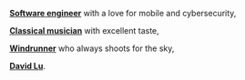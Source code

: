 **[Software engineer](https://app.codesignal.com/coding-report/czp3wMXCRt3vZsFDE-TNyiXEgsukJJiae6C9kWSnA5)** with a love for mobile and cybersecurity,

**[Classical musician](https://open.spotify.com/playlist/37BNdr2PSAGvBDNHi43SEK?si=lqhFgrLWQ56Celoy0wqvng)** with excellent taste,

**[Windrunner](https://coppermind.net/wiki/Order_of_Windrunners)** who always shoots for the sky,

**[David Lu](https://www.linkedin.com/in/david-ab-lu/)**. 
